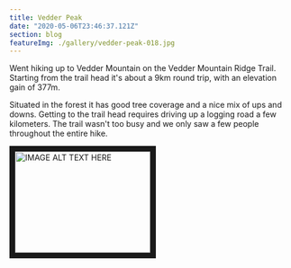 ```yaml
---
title: Vedder Peak
date: "2020-05-06T23:46:37.121Z"
section: blog
featureImg: ./gallery/vedder-peak-018.jpg
---
```


Went hiking up to Vedder Mountain on the Vedder Mountain Ridge Trail. Starting from the trail head it's about a 9km round trip, with an elevation gain of 377m.

Situated in the forest it has good tree coverage and a nice mix of ups and downs. Getting to the trail head
requires driving up a logging road a few kilometers. The trail wasn't too busy and we only saw a few people throughout the entire hike.

<a href="http://www.youtube.com/watch?feature=player_embedded&v=EhAzUxbdOY8
" target="_blank"><img src="http://img.youtube.com/vi/EhAzUxbdOY8/0.jpg" 
alt="IMAGE ALT TEXT HERE" width="240" height="180" border="10" /></a>
